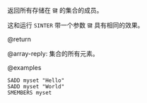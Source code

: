 返回所有存储在 `键` 的集合的成员。

这和运行 `SINTER` 带一个参数 `键` 具有相同的效果。

@return

@array-reply: 集合的所有元素。

@examples

```cli
SADD myset "Hello"
SADD myset "World"
SMEMBERS myset
```
